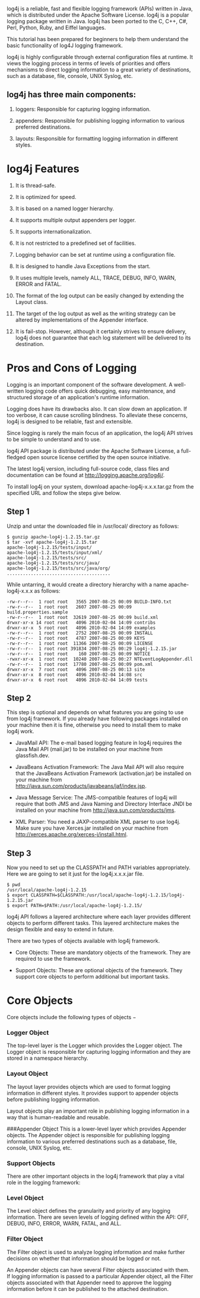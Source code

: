 log4j is a reliable, fast and flexible logging framework (APIs) written in Java, which is distributed under the Apache Software License. log4j is a popular logging package written in Java. log4j has been ported to the C, C++, C#, Perl, Python, Ruby, and Eiffel languages.


This tutorial has been prepared for beginners to help them understand the basic functionality of log4J logging framework.

log4j is highly configurable through external configuration files at runtime. It views the logging process in terms of levels of priorities and offers mechanisms to direct logging information to a great variety of destinations, such as a database, file, console, UNIX Syslog, etc.

## log4j has three main components:

1) loggers: Responsible for capturing logging information.

2) appenders: Responsible for publishing logging information to various preferred destinations.

3) layouts: Responsible for formatting logging information in different styles.

# log4j Features
1) It is thread-safe.

2) It is optimized for speed.

3) It is based on a named logger hierarchy.

4) It supports multiple output appenders per logger.

5) It supports internationalization.

6) It is not restricted to a predefined set of facilities.

7) Logging behavior can be set at runtime using a configuration file.

8) It is designed to handle Java Exceptions from the start.

9) It uses multiple levels, namely ALL, TRACE, DEBUG, INFO, WARN, ERROR and FATAL.

10) The format of the log output can be easily changed by extending the Layout class.

11) The target of the log output as well as the writing strategy can be altered by implementations of the Appender interface.

12) It is fail-stop. However, although it certainly strives to ensure delivery, log4j does not guarantee that each log statement will be delivered to its destination.

# Pros and Cons of Logging
Logging is an important component of the software development. A well-written logging code offers quick debugging, easy maintenance, and structured storage of an application's runtime information.

Logging does have its drawbacks also. It can slow down an application. If too verbose, it can cause scrolling blindness. To alleviate these concerns, log4j is designed to be reliable, fast and extensible.

Since logging is rarely the main focus of an application, the log4j API strives to be simple to understand and to use.

log4j API package is distributed under the Apache Software License, a full-fledged open source license certified by the open source initiative.

The latest log4j version, including full-source code, class files and documentation can be found at http://logging.apache.org/log4j/.

To install log4j on your system, download apache-log4j-x.x.x.tar.gz from the specified URL and follow the steps give below.

## Step 1

Unzip and untar the downloaded file in /usr/local/ directory as follows:
```
$ gunzip apache-log4j-1.2.15.tar.gz
$ tar -xvf apache-log4j-1.2.15.tar
apache-log4j-1.2.15/tests/input/
apache-log4j-1.2.15/tests/input/xml/
apache-log4j-1.2.15/tests/src/
apache-log4j-1.2.15/tests/src/java/
apache-log4j-1.2.15/tests/src/java/org/
.......................................
```
While untarring, it would create a directory hierarchy with a name apache-log4j-x.x.x as follows:
```
-rw-r--r--  1 root root   3565 2007-08-25 00:09 BUILD-INFO.txt
-rw-r--r--  1 root root   2607 2007-08-25 00:09 build.properties.sample
-rw-r--r--  1 root root  32619 2007-08-25 00:09 build.xml
drwxr-xr-x 14 root root   4096 2010-02-04 14:09 contribs
drwxr-xr-x  5 root root   4096 2010-02-04 14:09 examples
-rw-r--r--  1 root root   2752 2007-08-25 00:09 INSTALL
-rw-r--r--  1 root root   4787 2007-08-25 00:09 KEYS
-rw-r--r--  1 root root  11366 2007-08-25 00:09 LICENSE
-rw-r--r--  1 root root 391834 2007-08-25 00:29 log4j-1.2.15.jar
-rw-r--r--  1 root root    160 2007-08-25 00:09 NOTICE
-rwxr-xr-x  1 root root  10240 2007-08-25 00:27 NTEventLogAppender.dll
-rw-r--r--  1 root root  17780 2007-08-25 00:09 pom.xml
drwxr-xr-x  7 root root   4096 2007-08-25 00:13 site
drwxr-xr-x  8 root root   4096 2010-02-04 14:08 src
drwxr-xr-x  6 root root   4096 2010-02-04 14:09 tests
```

## Step 2
This step is optional and depends on what features you are going to use from log4j framework. If you already have following packages installed on your machine then it is fine, otherwise you need to install them to make log4j work.

- JavaMail API: The e-mail based logging feature in log4j requires the Java Mail API (mail.jar) to be installed on your machine from glassfish.dev.

- JavaBeans Activation Framework: The Java Mail API will also require that the JavaBeans Activation Framework (activation.jar) be installed on your machine from http://java.sun.com/products/javabeans/jaf/index.jsp.

- Java Message Service: The JMS-compatible features of log4j will require that both JMS and Java Naming and Directory Interface JNDI be installed on your machine from http://java.sun.com/products/jms.

- XML Parser: You need a JAXP-compatible XML parser to use log4j. Make sure you have Xerces.jar installed on your machine from http://xerces.apache.org/xerces-j/install.html.

## Step 3
Now you need to set up the CLASSPATH and PATH variables appropriately. Here we are going to set it just for the log4j.x.x.x.jar file.
```
$ pwd
/usr/local/apache-log4j-1.2.15
$ export CLASSPATH=$CLASSPATH:/usr/local/apache-log4j-1.2.15/log4j-1.2.15.jar
$ export PATH=$PATH:/usr/local/apache-log4j-1.2.15/
```

log4j API follows a layered architecture where each layer provides different objects to perform different tasks. This layered architecture makes the design flexible and easy to extend in future.

There are two types of objects available with log4j framework.

- Core Objects: These are mandatory objects of the framework. They are required to use the framework.

- Support Objects: These are optional objects of the framework. They support core objects to perform additional but important tasks.

# Core Objects
Core objects include the following types of objects −

### Logger Object
The top-level layer is the Logger which provides the Logger object. The Logger object is responsible for capturing logging information and they are stored in a namespace hierarchy.

### Layout Object
The layout layer provides objects which are used to format logging information in different styles. It provides support to appender objects before publishing logging information.

Layout objects play an important role in publishing logging information in a way that is human-readable and reusable.

###Appender Object
This is a lower-level layer which provides Appender objects. The Appender object is responsible for publishing logging information to various preferred destinations such as a database, file, console, UNIX Syslog, etc.

### Support Objects
There are other important objects in the log4j framework that play a vital role in the logging framework:

### Level Object
The Level object defines the granularity and priority of any logging information. There are seven levels of logging defined within the API: OFF, DEBUG, INFO, ERROR, WARN, FATAL, and ALL.

### Filter Object
The Filter object is used to analyze logging information and make further decisions on whether that information should be logged or not.

An Appender objects can have several Filter objects associated with them. If logging information is passed to a particular Appender object, all the Filter objects associated with that Appender need to approve the logging information before it can be published to the attached destination.